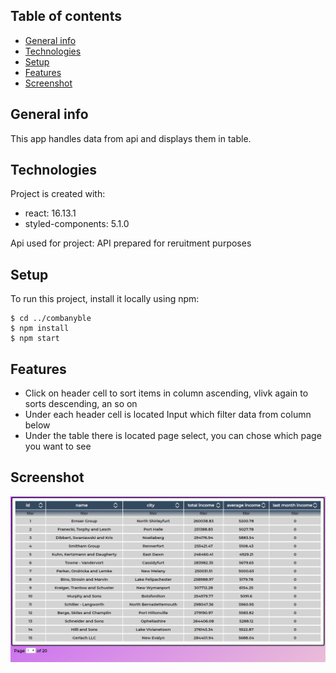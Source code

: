 ## Table of contents

- [General info](#general-info)
- [Technologies](#technologies)
- [Setup](#setup)
- [Features](#features)
- [Screenshot](#screenshot)

## General info

This app handles data from api and displays them in table.

## Technologies

Project is created with:

- react: 16.13.1
- styled-components: 5.1.0

Api used for project:
API prepared for reruitment purposes

## Setup

To run this project, install it locally using npm:

```
$ cd ../combanyble
$ npm install
$ npm start
```

## Features

- Click on header cell to sort items in column ascending, vlivk again to sorts descending, an so on
- Under each header cell is located Input which filter data from column below
- Under the table there is located page select, you can chose which page you want to see

## Screenshot

![Website screenshot](./src/assets/webScreenshot.PNG)
